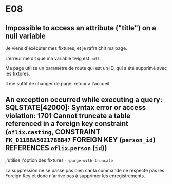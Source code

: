 # E08

## Impossible to access an attribute ("title") on a null variable

Je viens d'éxécuter mes fixtures, et je rafraichit ma page.

L'erreur me dit que ma variable twig est `null`

Ma page utilise un paramètre de route qui est un ID, qui a été supprimé avec les fixtures.

Il me suffit de changer de page: retour à l'accueil

## An exception occurred while executing a query: SQLSTATE[42000]: Syntax error or access violation: 1701 Cannot truncate a table referenced in a foreign key constraint (`oflix`.`casting`, CONSTRAINT `FK_D11BBA50217BBB47` FOREIGN KEY (`person_id`) REFERENCES `oflix`.`person` (`id`))

j'utilise l'option des fixtures `--purge-with-truncate`

La suppression ne se passe pas bien car la commande ne respecte pas les Foreign Key et donc n'arrive pas à supprimer les enregistrements.
